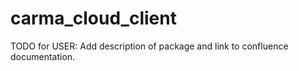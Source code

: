 # carma_cloud_client

TODO for USER: Add description of package and link to confluence documentation.
